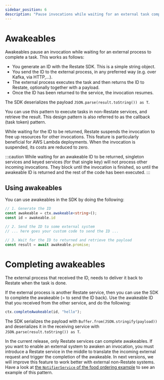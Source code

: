 ```yaml
---
sidebar_position: 6
description: "Pause invocations while waiting for an external task completion."
---
```


# Awakeables

Awakeables pause an invocation while waiting for an external process to complete a task. 
This works as follows:
- You generate an ID with the Restate SDK. This is a simple string object.
- You send the ID to the external process, in any preferred way (e.g. over Kafka, via HTTP,...).
- The external process executes the task and then returns the ID to Restate, optionally together with a payload. 
- Once the ID has been returned to the service, the invocation resumes.

The SDK deserializes the payload `JSON.parse(result.toString()) as T`.

You can use this pattern to execute tasks in non-Restate services, and retrieve the result. This design pattern is also referred to as the callback (task token) pattern.

While waiting for the ID to be returned, Restate suspends the invocation to free up resources for other invocations.
This feature is particularly beneficial for AWS Lambda deployments.
When the invocation is suspended, its costs are reduced to zero.

:::caution
While waiting for an awakeable ID to be returned, singleton services and keyed services (for that single key) will not process other incoming invocations.
They block until the invocation is finished, so until the awakeable ID is returned and the rest of the code has been executed. 
:::

## Using awakeables

You can use awakeables in the SDK by doing the following:

```typescript
// 1. Generate the ID
const awakeable = ctx.awakeable<string>();
const id = awakeable.id

// 2. Send the ID to some external system
// ... here goes your custom code to send the ID ...

// 3. Wait for the ID to returned and retrieve the payload
const result = await awakeable.promise;
```

# Completing awakeables

The external process that received the ID, needs to deliver it back to Restate when the task is done.

If the external process is another Restate service, then you can use the SDK to complete the awakeable (= to send the ID back).
Use the awakeable ID that you received from the other service, and do the following:

```typescript
ctx.completeAwakeable(id, "hello");
```

The SDK serializes the payload with `Buffer.from(JSON.stringify(payload))` and deserializes it in the receiving service with `JSON.parse(result.toString()) as T`.

In the current release, only Restate services can complete awakeables.
If you want to enable an external system to awaken an invocation,
you must introduce a Restate service in the middle to translate the incoming external request and trigger the completion of the awakeable.
In next versions, we will improve this feature to work better with external non-Restate systems.
Have a look at [the `NotifierService` of the food ordering example](https://github.com/restatedev/example-food-ordering/blob/main/services/src/notifier.ts) to see an example of this pattern.

